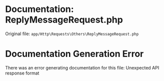 # Documentation: ReplyMessageRequest.php

Original file: `app/Http\Requests\Others\ReplyMessageRequest.php`

# Documentation Generation Error

There was an error generating documentation for this file: Unexpected API response format